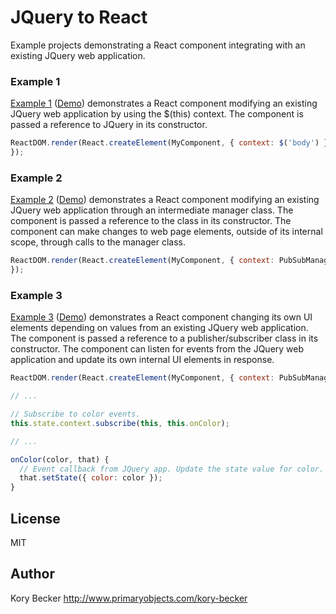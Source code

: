 JQuery to React
===============

Example projects demonstrating a React component integrating with an existing JQuery web application.

### Example 1

[Example 1](/example1) ([Demo](http://primaryobjects.github.io/jquery-react/example1/index.html)) demonstrates a React component modifying an existing JQuery web application by using the $(this) context. The component is passed a reference to JQuery in its constructor.

```javascript
ReactDOM.render(React.createElement(MyComponent, { context: $('body') }), document.getElementById('root'));
});
```

### Example 2

[Example 2](/example2) ([Demo](http://primaryobjects.github.io/jquery-react/example2/index.html)) demonstrates a React component modifying an existing JQuery web application through an intermediate manager class. The component is passed a reference to the class in its constructor. The component can make changes to web page elements, outside of its internal scope, through calls to the manager class.

```javascript
ReactDOM.render(React.createElement(MyComponent, { context: PubSubManager }), document.getElementById('root'));
});
```

### Example 3

[Example 3](/example3) ([Demo](http://primaryobjects.github.io/jquery-react/example3/index.html)) demonstrates a React component changing its own UI elements depending on values from an existing JQuery web application. The component is passed a reference to a publisher/subscriber class in its constructor. The component can listen for events from the JQuery web application and update its own internal UI elements in response.

```javascript
ReactDOM.render(React.createElement(MyComponent, { context: PubSubManager }), document.getElementById('root'));

// ...

// Subscribe to color events.
this.state.context.subscribe(this, this.onColor);

// ...

onColor(color, that) {
  // Event callback from JQuery app. Update the state value for color.
  that.setState({ color: color });
}
```

## License

MIT

## Author

Kory Becker
http://www.primaryobjects.com/kory-becker
